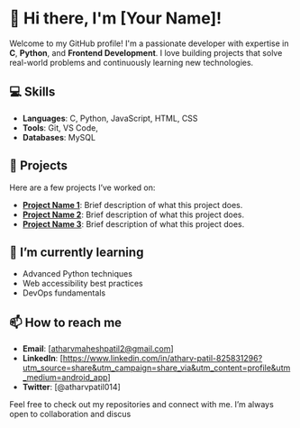 # 👋 Hi there, I'm [Your Name]!

Welcome to my GitHub profile! I'm a passionate developer with expertise in **C**, **Python**, and **Frontend Development**. I love building projects that solve real-world problems and continuously learning new technologies.

## 💻 Skills

- **Languages**: C, Python, JavaScript, HTML, CSS
- **Tools**: Git, VS Code, 
- **Databases**: MySQL

## 🚀 Projects

Here are a few projects I’ve worked on:

- **[Project Name 1](link)**: Brief description of what this project does.
- **[Project Name 2](link)**: Brief description of what this project does.
- **[Project Name 3](link)**: Brief description of what this project does.

## 🌱 I’m currently learning

- Advanced Python techniques
- Web accessibility best practices
- DevOps fundamentals

## 📫 How to reach me

- **Email**: [atharvmaheshpatil2@gmail.com]
- **LinkedIn**: [https://www.linkedin.com/in/atharv-patil-825831296?utm_source=share&utm_campaign=share_via&utm_content=profile&utm_medium=android_app]
- **Twitter**: [@atharvpatil014]

Feel free to check out my repositories and connect with me. I’m always open to collaboration and discus
